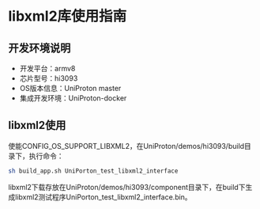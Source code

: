 # libxml2库使用指南

## 开发环境说明
- 开发平台：armv8
- 芯片型号：hi3093
- OS版本信息：UniProton master
- 集成开发环境：UniProton-docker

## libxml2使用

使能CONFIG_OS_SUPPORT_LIBXML2，在UniProton/demos/hi3093/build目录下，执行命令：
```bash
sh build_app.sh UniPorton_test_libxml2_interface
```
libxml2下载存放在UniProton/demos/hi3093/component目录下，在build下生成libxml2测试程序UniPorton_test_libxml2_interface.bin。